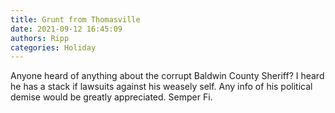 ```yaml
---
title: Grunt from Thomasville
date: 2021-09-12 16:45:09
authors: Ripp
categories: Holiday
---
```


 Anyone heard of anything about the corrupt Baldwin County Sheriff? I heard he has a stack if lawsuits against his weasely self. Any info of his political demise would be greatly appreciated. Semper Fi.